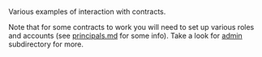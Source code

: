 Various examples of interaction with contracts.

Note that for some contracts to work you will need to set up
various roles and accounts (see
[principals.md](../doc/principals.md) for some info). Take a look
for [admin](./admin/) subdirectory for more.
